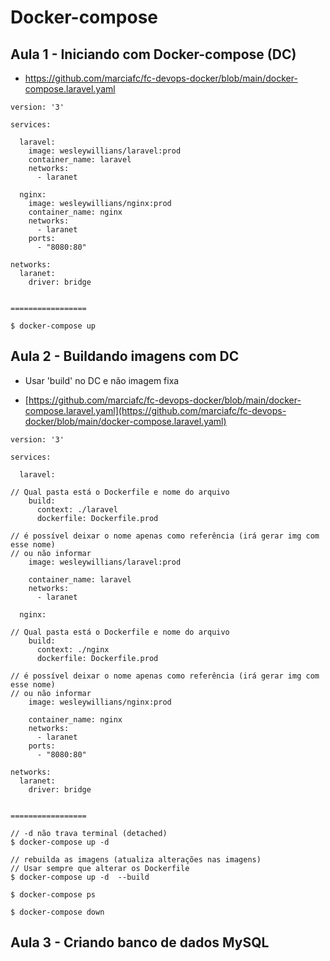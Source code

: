 # Docker-compose

## Aula 1 - Iniciando com Docker-compose (DC)

  - https://github.com/marciafc/fc-devops-docker/blob/main/docker-compose.laravel.yaml
  
```
version: '3'

services: 

  laravel:
    image: wesleywillians/laravel:prod
    container_name: laravel
    networks: 
      - laranet

  nginx:
    image: wesleywillians/nginx:prod
    container_name: nginx
    networks: 
      - laranet
    ports: 
      - "8080:80"

networks: 
  laranet:
    driver: bridge    


=================

$ docker-compose up

```

## Aula 2 - Buildando imagens com DC 

  - Usar 'build' no DC e não imagem fixa
  
  - [https://github.com/marciafc/fc-devops-docker/blob/main/docker-compose.laravel.yaml](https://github.com/marciafc/fc-devops-docker/blob/main/docker-compose.laravel.yaml)
  
```
version: '3'

services: 

  laravel:
  
// Qual pasta está o Dockerfile e nome do arquivo  
    build: 
      context: ./laravel
      dockerfile: Dockerfile.prod
	  
// é possível deixar o nome apenas como referência (irá gerar img com esse nome)	
// ou não informar
    image: wesleywillians/laravel:prod
	
    container_name: laravel
    networks: 
      - laranet

  nginx:
  
// Qual pasta está o Dockerfile e nome do arquivo  
    build: 
      context: ./nginx
      dockerfile: Dockerfile.prod
	  
// é possível deixar o nome apenas como referência (irá gerar img com esse nome)		
// ou não informar	  
    image: wesleywillians/nginx:prod
	
    container_name: nginx
    networks: 
      - laranet
    ports: 
      - "8080:80"

networks: 
  laranet:
    driver: bridge    
	
	
=================

// -d não trava terminal (detached)
$ docker-compose up -d	

// rebuilda as imagens (atualiza alterações nas imagens)
// Usar sempre que alterar os Dockerfile
$ docker-compose up -d	--build

$ docker-compose ps

$ docker-compose down

```

## Aula 3 - Criando banco de dados MySQL

